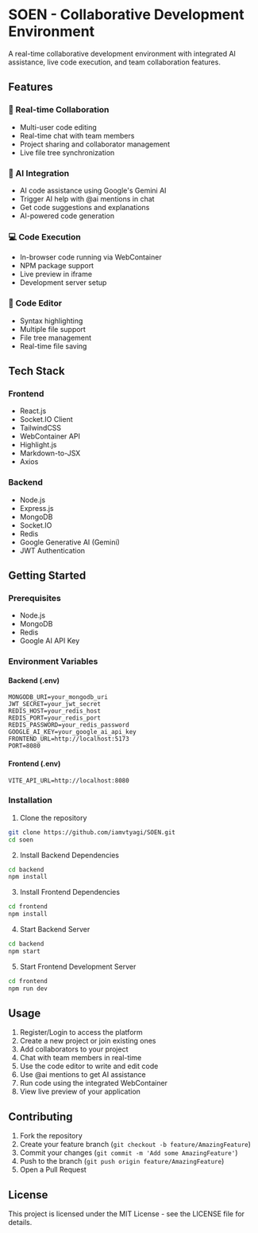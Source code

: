 # SOEN - Collaborative Development Environment

A real-time collaborative development environment with integrated AI assistance, live code execution, and team collaboration features.

## Features

### 🤝 Real-time Collaboration
- Multi-user code editing
- Real-time chat with team members
- Project sharing and collaborator management
- Live file tree synchronization

### 🤖 AI Integration
- AI code assistance using Google's Gemini AI
- Trigger AI help with @ai mentions in chat
- Get code suggestions and explanations
- AI-powered code generation

### 💻 Code Execution
- In-browser code running via WebContainer
- NPM package support
- Live preview in iframe
- Development server setup

### 📝 Code Editor
- Syntax highlighting
- Multiple file support
- File tree management
- Real-time file saving

## Tech Stack

### Frontend
- React.js
- Socket.IO Client
- TailwindCSS
- WebContainer API
- Highlight.js
- Markdown-to-JSX
- Axios

### Backend
- Node.js
- Express.js
- MongoDB
- Socket.IO
- Redis
- Google Generative AI (Gemini)
- JWT Authentication

## Getting Started

### Prerequisites
- Node.js
- MongoDB
- Redis
- Google AI API Key

### Environment Variables

#### Backend (.env)
```
MONGODB_URI=your_mongodb_uri
JWT_SECRET=your_jwt_secret
REDIS_HOST=your_redis_host
REDIS_PORT=your_redis_port
REDIS_PASSWORD=your_redis_password
GOOGLE_AI_KEY=your_google_ai_api_key
FRONTEND_URL=http://localhost:5173
PORT=8080
```

#### Frontend (.env)
```
VITE_API_URL=http://localhost:8080
```

### Installation

1. Clone the repository
```bash
git clone https://github.com/iamvtyagi/SOEN.git
cd soen
```

2. Install Backend Dependencies
```bash
cd backend
npm install
```

3. Install Frontend Dependencies
```bash
cd frontend
npm install
```

4. Start Backend Server
```bash
cd backend
npm start
```

5. Start Frontend Development Server
```bash
cd frontend
npm run dev
```

## Usage

1. Register/Login to access the platform
2. Create a new project or join existing ones
3. Add collaborators to your project
4. Chat with team members in real-time
5. Use the code editor to write and edit code
6. Use @ai mentions to get AI assistance
7. Run code using the integrated WebContainer
8. View live preview of your application

## Contributing

1. Fork the repository
2. Create your feature branch (`git checkout -b feature/AmazingFeature`)
3. Commit your changes (`git commit -m 'Add some AmazingFeature'`)
4. Push to the branch (`git push origin feature/AmazingFeature`)
5. Open a Pull Request

## License

This project is licensed under the MIT License - see the LICENSE file for details.

